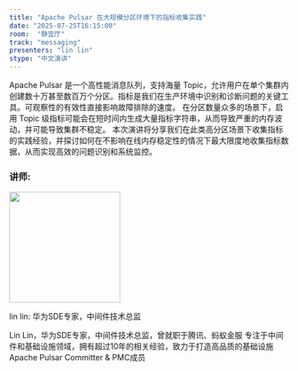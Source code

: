 ```yaml
---
title: "Apache Pulsar 在大规模分区环境下的指标收集实践"
date: "2025-07-25T16:15:00"
room:  "静宜厅"
track: "messaging"
presenters: "lin lin"
stype: "中文演讲"
---
```


Apache Pulsar 是一个高性能消息队列，支持海量 Topic，允许用户在单个集群内创建数十万甚至数百万个分区。指标是我们在生产环境中识别和诊断问题的关键工具。可观察性的有效性直接影响故障排除的速度。
在分区数量众多的场景下，启用 Topic 级指标可能会在短时间内生成大量指标字符串，从而导致严重的内存波动，并可能导致集群不稳定。
本次演讲将分享我们在此类高分区场景下收集指标的实践经验，并探讨如何在不影响在线内存稳定性的情况下最大限度地收集指标数据，从而实现高效的问题识别和系统监控。

### 讲师:

<img src="https://sessionize.com/image/f542-400o400o1-4vaXwyGZYAujcJxNoeruQG.jpg" width="200" /><br/>

lin lin: 华为SDE专家，中间件技术总监

Lin Lin，华为SDE专家，中间件技术总监，曾就职于腾讯、蚂蚁金服
专注于中间件和基础设施领域，拥有超过10年的相关经验，致力于打造高品质的基础设施
Apache Pulsar Committer & PMC成员